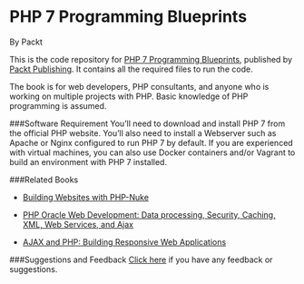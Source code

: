 # PHP 7 Programming Blueprints
By Packt



This is the code repository for [PHP 7 Programming Blueprints](https://www.packtpub.com/application-development/php-7-programming-blueprints?utm_source=github&utm_medium=repository&utm_campaign=9781785889714), published by [Packt Publishing](https://www.packtpub.com/). It contains all the required files to run the code.

The book is for web developers, PHP consultants, and anyone who is working on multiple
projects with PHP. Basic knowledge of PHP programming is assumed.

###Software Requirement
You’ll need to download and install PHP 7 from the official PHP website. You’ll also need to install a Webserver such as Apache or Nginx configured to run PHP 7 by default. If you are experienced with virtual machines, you can also use Docker containers and/or Vagrant to build an environment with PHP 7 installed. 

###Related Books

* [Building Websites with PHP-Nuke](https://www.packtpub.com/web-development/building-websites-php-nuke?utm_source=github&utm_medium=repository&utm_campaign=9781904811053)

* [PHP Oracle Web Development: Data processing, Security, Caching, XML, Web Services, and Ajax](https://www.packtpub.com/web-development/php-oracle-web-development-data-processing-security-caching-xml-web-services-and-aja?utm_source=github&utm_medium=repository&utm_campaign=9781847193636)

* [AJAX and PHP: Building Responsive Web Applications](https://www.packtpub.com/web-development/ajax-and-php-building-responsive-web-applications?utm_source=github&utm_medium=repository&utm_campaign=9781904811824)

###Suggestions and Feedback
 [Click here](https://docs.google.com/forms/d/e/1FAIpQLSe5qwunkGf6PUvzPirPDtuy1Du5Rlzew23UBp2S-P3wB-GcwQ/viewform) if you have any feedback or suggestions.


